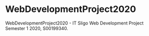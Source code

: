 # WebDevelopmentProject2020
WebDevelopmentProject2020 - IT Sligo Web Development Project Semester 1 2020, S00199340.
